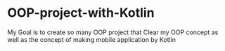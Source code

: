 # OOP-project-with-Kotlin
My Goal is to create so many OOP project  that Clear my OOP concept as well as the concept of making mobile application by Kotlin
